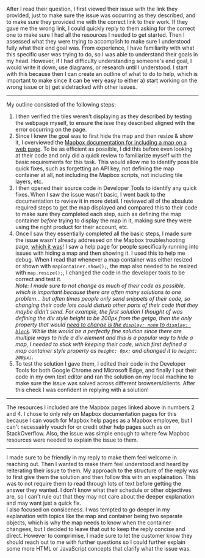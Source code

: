 After I read their question, I first viewed their issue with the link they provided, just to make sure the issue was occurring as they described, and to make sure they provided me with the correct link to their work. If they gave me the wrong link, I could quickly reply to them asking for the correct one to make sure I had all the resources I needed to get started. Then I assessed what they were trying to accomplish to make sure I understood fully what their end goal was. From experience, I have familiarity with what this specific user was trying to do, so I was able to understand their goals in my head. However, if I had difficulty understanding someone's end goal, I would write it down, use diagrams, or research until I understood. I start with this because then I can create an outline of what to do to help, which is important to make since it can be very easy to either a) start working on the wrong issue or b) get sidetracked with other issues. 

---

My outline consisted of the following steps:
  1. I then verified the tiles weren't displaying as they described by testing the webpage myself, to ensure the isse they described aligned with the error occurring on the page.
  2.  Since I knew the goal was to first hide the map and then resize & show it, I overviewed the [Mapbox documentation for including a map on a web page](https://docs.mapbox.com/mapbox-gl-js/api/). To be as efficient as possible, I did this before even looking at their code and only did a quick review to familiarize myself with the basic requirements for this task. This would allow me to identify possible quick fixes, such as forgetting an API key, not defining the map container at all, not including the Mapbox scripts, not including tile layers, etc.
  3. I then opened their source code in Developer Tools to identify any quick fixes. When I saw the issue wasn't basic, I went back to the documentation to review it in more detail. I reviewed all of the absulute required steps to get the map displayed and compared this to their code to make sure they completed each step, such as defining the map container *before* trying to display the map in it, making sure they were using the right product for their account, etc.
  4. Once I saw they essentially completed all the basic steps, I made sure the issue wasn't already addressed on the Mapbox troubleshooting page, [which it was](https://docs.mapbox.com/help/troubleshooting/blank-tiles/#your-map-is-hidden)! I saw a help page for people specifically running into issues with hiding a map and then showing it. I used this to help me debug. When I read that whenever a map container was either resized or shown with `mapContainer.show();`, the map also needed to be resized with `map.resize();`, I changed the code in the developer tools to be correct and test it. <br> *Note: I made sure to not change as much of their code as possible, which is important because there are often many solutions to one problem... but often times people only send snippets of their code, so changing their code lots could disturb other parts of their code that they maybe didn't send. For example, the first solution I thought of was defining the div style height to be 200px from the getgo, then the only property that would [need to change is the `display: none` to `display: block`](https://www.w3schools.com/css/css_display_visibility.asp). While this would be a perfectly fine solution since there are multiple ways to hide a div element and this is a popular way to hide a map, I needed to stick with keeping their code, which first defined a map container style property as `height: 0px;` and changed it to `height: 200px;`.*
  5. To test the solution I gave them, I edited their code in the Developer Tools for both Google Chrome and Microsoft Edge, and finally I put their code in my own text editor and ran the solution on my local machine to make sure the issue was solved across different browsers/clients. After this check I was confident in replying with a solution!

---

The resources I included are the Mapbox pages linked above in numbers 2 and 4. I chose to only rely on Mapbox documentation pages for this because I can vouch for Mapbox help pages as a Mapbox employee, but I can't necessairly vouch for or credit other help pages such as on StackOverflow. Also, the issue was simple enough to where few Mapboc resources were needed to explain the issue to them.

---

I made sure to be friendly in my reply to make them feel welcome in reaching out. Then I wanted to make them feel understood and heard by reiterating their issue to them. My approach to the structure of the reply was to first give them the solution and then follow this with an explaination. This was to not require them to read through lots of text before getting the answer they wanted. I don't know what their schedule or other objectives are, so I can't rule out that they may not care about the deeper explanation and may want just a quick fix. <br>
I also focused on consiceness. I was tempted to go deeper in my explanation with topics like the map and container being two separate objects, which is why the map needs to know when the container changees, but I decided to leave that out to keep the reply concise and direct. However to comprimise, I made sure to let the customer know they should reach out to me with further questions so I could further explain some more HTML or JavaScript concepts that clarify what the issue was.
